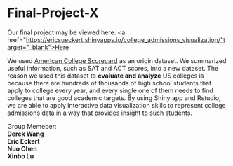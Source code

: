 # Final-Project-X

Our final project may be viewed here: <a href="https://ericsueckert.shinyapps.io/college_admissions_visualization/"target="_blank">Here</a>


We used [American College Scorecard](https://catalog.data.gov/dataset/college-scorecard) as an origin dataset. We summarized useful information, such as SAT and ACT scores, into a new dataset. The reason we used this dataset to **evaluate and analyze** US colleges is because there are hundreds of thousands of high school students that apply to college every year, and every single one of them needs to find colleges that are good academic targets. By using Shiny app and Rstudio, we are able to apply interactive data visualization skills to represent college admissions data in a way that provides insight to such students. <br>

Group Memeber: <br>
**Derek Wang <br>
Eric Eckert <br>
Nuo Chen <br>
Xinbo Lu <br>**

